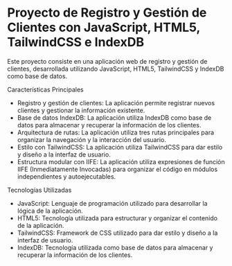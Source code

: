 # Proyecto de Registro y Gestión de Clientes con JavaScript, HTML5, TailwindCSS e IndexDB
Este proyecto consiste en una aplicación web de registro y gestión de clientes, desarrollada utilizando JavaScript, HTML5, TailwindCSS y IndexDB como base de datos.

Características Principales
- Registro y gestión de clientes: La aplicación permite registrar nuevos clientes y gestionar la información existente.
- Base de datos IndexDB: La aplicación utiliza IndexDB como base de datos para almacenar y recuperar la información de los clientes.
- Arquitectura de rutas: La aplicación utiliza tres rutas principales para organizar la navegación y la interacción del usuario.
- Estilo con TailwindCSS: La aplicación utiliza TailwindCSS para dar estilo y diseño a la interfaz de usuario.
- Estructura modular con IIFE: La aplicación utiliza expresiones de función IIFE (Inmediatamente Invocadas) para organizar el código en módulos independientes y autoejecutables.

Tecnologías Utilizadas
- JavaScript: Lenguaje de programación utilizado para desarrollar la lógica de la aplicación.
- HTML5: Tecnología utilizada para estructurar y organizar el contenido de la aplicación.
- TailwindCSS: Framework de CSS utilizado para dar estilo y diseño a la interfaz de usuario.
- IndexDB: Tecnología utilizada como base de datos para almacenar y recuperar la información de los clientes.
